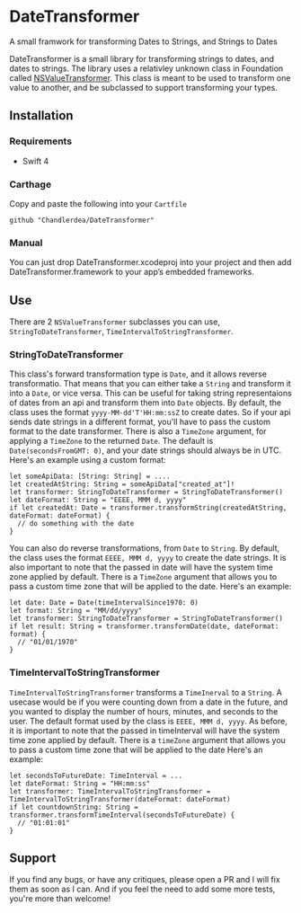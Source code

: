 # DateTransformer
A small framwork for transforming Dates to Strings, and Strings to Dates

DateTransformer is a small library for transforming strings to dates, and dates to strings. The library uses a relativley unknown class in Foundation called [NSValueTransformer](http://nshipster.com/nsvaluetransformer/). This class is meant to be used to transform one value to another, and be subclassed to support transforming your types.

## Installation
### Requirements
* Swift 4

### Carthage

Copy and paste the following into your `Cartfile`
```
github "Chandlerdea/DateTransformer"
```

### Manual

You can just drop DateTransformer.xcodeproj into your project and then add DateTransformer.framework to your app’s embedded frameworks.

## Use

There are 2 `NSValueTransformer` subclasses you can use, `StringToDateTransformer`, `TimeIntervalToStringTransformer`. 

### StringToDateTransformer

This class's forward transformation type is `Date`, and it allows reverse transformatio. That means that you can either take a `String` and transform it into a `Date`, or vice versa. This can be useful for taking string representaions of dates from an api and transform them into `Date` objects. By default, the class uses the format `yyyy-MM-dd'T'HH:mm:ssZ` to create dates. So if your api sends date strings in a different format, you'll have to pass the custom format to the date transformer. There is also a `TimeZone` argument, for applying a `TimeZone` to the returned `Date`. The default is `Date(secondsFromGMT: 0)`, and your date strings should always be in UTC. Here's an example using a custom format:

```
let someApiData: [String: String] = ....
let createdAtString: String = someApiData["created_at"]!
let transformer: StringToDateTransformer = StringToDateTransformer()
let dateFormat: String = "EEEE, MMM d, yyyy"
if let createdAt: Date = transformer.transformString(createdAtString, dateFormat: dateFormat) {
  // do something with the date
}
```

You can also do reverse transformations, from `Date` to `String`. By default, the class uses the format `EEEE, MMM d, yyyy` to create the date strings. It is also important to note that the passed in date will have the system time zone applied by default. There is a `TimeZone` argument that allows you to pass a custom time zone that will be applied to the date. Here's an example: 

```
let date: Date = Date(timeIntervalSince1970: 0)
let format: String = "MM/dd/yyyy"
let transformer: StringToDateTransformer = StringToDateTransformer()
if let result: String = transformer.transformDate(date, dateFormat: format) {
  // "01/01/1970"
}
```

### TimeIntervalToStringTransformer

`TimeIntervalToStringTransformer` transforms a `TimeInerval` to a `String`. A usecase would be if you were counting down from a date in the future, and you wanted to display the number of hours, minutes, and seconds to the user. The default format used by the class is `EEEE, MMM d, yyyy`. As before, it is important to note that the passed in timeInterval will have the system time zone applied by default. There is a `timeZone` argument that allows you to pass a custom time zone that will be applied to the date Here's an example:

```
let secondsToFutureDate: TimeInterval = ...
let dateFormat: String = "HH:mm:ss"
let transformer: TimeIntervalToStringTransformer = TimeIntervalToStringTransformer(dateFormat: dateFormat)
if let countdownString: String = transformer.transformTimeInterval(secondsToFutureDate) {
  // "01:01:01"
}

```

## Support

If you find any bugs, or have any critiques, please open a PR and I will fix them as soon as I can. And if you feel the need to add some more tests, you're more than welcome!
